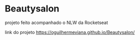 # Beautysalon
 projeto feito acompanhado o NLW da Rocketseat

link do projeto https://oguilhermeviana.github.io/Beautysalon/
